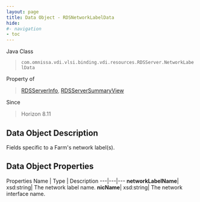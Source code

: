 ```yaml
---
layout: page
title: Data Object - RDSNetworkLabelData
hide:
#- navigation
- toc
---
```






Java Class
> `com.omnissa.vdi.vlsi.binding.vdi.resources.RDSServer.NetworkLabelData`

Property of
> [RDSServerInfo](vdi.resources.RDSServer.RDSServerInfo.md#field_detail), [RDSServerSummaryView](vdi.resources.RDSServer.RDSServerSummaryView.md#field_detail)

Since
> Horizon 8.11


## Data Object Description

Fields specific to a Farm's network label(s).

## Data Object Properties
Properties
Name |  Type |  Description
---|---|---
**networkLabelName**|  xsd:string|  The network label name.
**nicName**|  xsd:string|  The network interface name.


 
